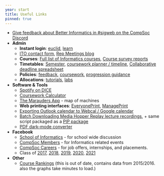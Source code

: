```yaml
---
year: start
title: Useful Links
pinned: true
---
```

- [Give feedback about Better Informatics in #sigweb on the CompSoc Discord](https://discord.gg/HyThRRThmh)
- **Admin**
  - **Instant login**: [euclid](https://www.star.euclid.ed.ac.uk/urd/sits.urd/run/siw_sso.token), [learn](https://www.learn.ed.ac.uk/auth-saml/saml/login?apId=_175_1)
  - [ITO contact form](https://www.inf.ed.ac.uk/cgi-bin/iss/contact.cgi), [Rep Meetings blog](http://blog.inf.ed.ac.uk/issr/)
  - **Courses**: [Full list of Informatics courses](http://course.inf.ed.ac.uk/), [Course survey reports](http://www.inf.ed.ac.uk/admin/ITO/course-survey-reports/)
  - **Timetables**: [Semester](https://www.ed.ac.uk/semester-dates), [coursework planner / timeline](https://student.inf.ed.ac.uk/), [Collaborative deadline spreadsheet](https://betterinformatics.com/drive?next=1tcfobKOU1Qddl2C-ViqC5Ir3E-LuzQTTrKljC_v_YCo)
  - **Policies**: [feedback](http://www.inf.ed.ac.uk/student-services/teaching-organisation/for-taught-students/coursework-and-projects/coursework-assessment-and-feedback), [coursework](http://web.inf.ed.ac.uk/infweb/student-services/ito/admin/coursework-projects/late-coursework-extension-requests), [progression guidance](http://web.inf.ed.ac.uk/infweb/student-services/ito/admin/progression-guidance)
  - **Allocations**: [tutorials](https://portal.theon.inf.ed.ac.uk/reports/upt/open/TP072_Tutorial_Groups/), [labs](https://portal.theon.inf.ed.ac.uk/reports/upt/open/TP082_Laboratory_Groups/)
- **Software & Tools**
  - [Spotify on DICE](https://tardis.ed.ac.uk/~fox/entries/spotify.html)
  - [Coursework Calculator](/calculator)
  - [The Marauders App](https://mapp.betterinformatics.com) - map of machines
  - **Web printing interfaces**: [EveryonePrint](http://www.everyoneprint.is.ed.ac.uk), [ManagePrint](http://www.manageprint.is.ed.ac.uk)
  - [Exporting Outlook calendar to Webcal / Google calendar](https://medium.com/@neurosnap/how-to-share-outlook-office365s-calendar-with-google-calendar-ca7d9df7c056)
  - [Batch Downloading Media Hopper Replay lecture recordings](https://tardis.ed.ac.uk/~andrewferguson/echo360/), + same script packaged as a [PIP package](https://github.com/Visgean/echo360download)
  - [PDF dark-mode converter](https://shadowpdf.netlify.app/)
- **Facebook**
  - [School of Informatics](https://facebook.com/groups/informatics.uoe) - for school wide discussion
  - [CompSoc Members](https://facebook.com/groups/compsocedinburgh) - for Informatics related events
  - [CompSoc Careers](https://facebook.com/groups/compsoc.offers) - for job offers, internships, and placements.
  - Class of [2017](https://www.facebook.com/groups/uoeinformatics2017), [2018](https://www.facebook.com/groups/uoeinformatics2018), [2019](https://www.facebook.com/groups/uoeinformatics2019), [2020](https://www.facebook.com/groups/638355673007684/), [2021](https://www.facebook.com/groups/487413248257663/)
- **Other**
  - [Course Rankings](http://honours.pw) (this is out of date, contains data from 2015/2016. also the graphs take minutes to load.)

